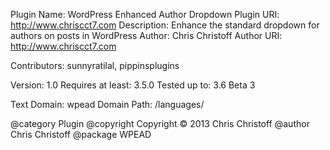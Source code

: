 Plugin Name:         WordPress Enhanced Author Dropdown
Plugin URI:          http://www.chriscct7.com
Description:         Enhance the standard dropdown for authors on posts in WordPress
Author:              Chris Christoff
Author URI:          http://www.chriscct7.com

Contributors:		sunnyratilal, pippinsplugins 

Version:             1.0
Requires at least:   3.5.0
Tested up to:        3.6 Beta 3

Text Domain:         wpead
Domain Path:         /languages/

@category            Plugin
@copyright           Copyright © 2013 Chris Christoff
@author              Chris Christoff
@package             WPEAD
